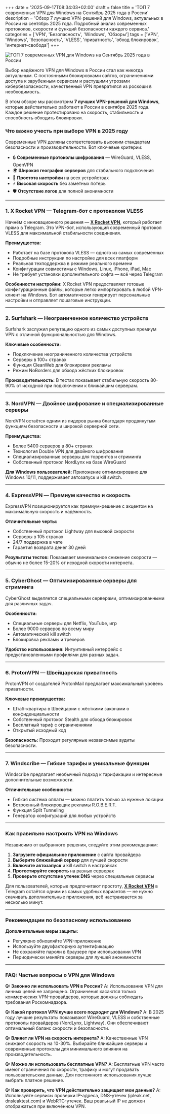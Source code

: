 +++
date = '2025-09-17T08:34:03+02:00'
draft = false
title = 'ТОП 7 современных VPN для Windows на Сентябрь 2025 года в России'
description = 'Обзор 7 лучших VPN-решений для Windows, актуальных в России на сентябрь 2025 года. Подробный анализ современных протоколов, скорости и функций безопасности каждого сервиса.'
categories = ['VPN', 'Безопасность', 'Windows', 'Обзоры']
tags = ['VPN', 'Windows', 'безопасность', 'VLESS', 'приватность', 'обход блокировок', 'интернет-свобода']
+++

![ТОП 7 современных VPN для Windows на Сентябрь 2025 года в России](https://imagestoring.fra1.cdn.digitaloceanspaces.com/5D85AE60-0486-4F93-BACC-B4890EC25ADF.png)

Выбор надёжного VPN для Windows в России стал как никогда актуальным. С постоянными блокировками сайтов, ограничениями доступа к зарубежным сервисам и растущими угрозами кибербезопасности, качественный VPN превратился из роскоши в необходимость.

В этом обзоре мы рассмотрим **7 лучших VPN-решений для Windows**, которые действительно работают в России в сентябре 2025 года. Каждое решение протестировано на скорость, стабильность и способность обходить блокировки.

### Что важно учесть при выборе VPN в 2025 году

Современные VPN должны соответствовать высоким стандартам безопасности и производительности. Вот ключевые критерии:

- 🔒 **Современные протоколы шифрования** — WireGuard, VLESS, OpenVPN
- 🌍 **Широкая география серверов** для стабильного подключения  
- 📱 **Простота настройки** на всех устройствах
- ⚡ **Высокая скорость** без заметных потерь
- 🛡️ **Отсутствие логов** для полной анонимности

---

### 1. **X Rocket VPN** — Telegram-бот с протоколом VLESS

Начнём с инновационного решения — [**X Rocket VPN**](https://t.me/X_Rocket_VPN_bot?start=ref-b-9), который работает прямо в Telegram. Это VPN-бот, использующий современный протокол VLESS для максимальной стабильности соединения.


**Преимущества:**
- Работает на базе протокола VLESS — одного из самых современных
- Подробные инструкции по настройке для всех платформ
- Реальная техподдержка в режиме реального времени
- Конфигурации совместимы с Windows, Linux, iPhone, iPad, Mac
- Не требует установки дополнительного софта — всё через Telegram

**Особенности настройки:**
X Rocket VPN предоставляет готовые конфигурационные файлы, которые легко импортировать в любой VPN-клиент на Windows. Бот автоматически генерирует персональные настройки и отправляет пошаговые инструкции.

---

### 2. Surfshark — Неограниченное количество устройств

Surfshark заслужил репутацию одного из самых доступных премиум VPN с отличной функциональностью для Windows.

**Ключевые особенности:**
- Подключение неограниченного количества устройств
- Серверы в 100+ странах
- Функция CleanWeb для блокировки рекламы
- Режим NoBorders для обхода жёстких блокировок

**Производительность:**
В тестах показывает стабильную скорость 80-90% от исходной при подключении к ближайшим серверам.

---

### 3. NordVPN — Двойное шифрование и специализированные серверы

NordVPN остаётся одним из лидеров рынка благодаря продвинутым функциям безопасности и широкой серверной сети.

**Преимущества:**
- Более 5400 серверов в 80+ странах
- Технология Double VPN для двойного шифрования
- Специализированные серверы для торрентов и стриминга
- Собственный протокол NordLynx на базе WireGuard

**Для Windows пользователей:**
Приложение оптимизировано для Windows 10/11, поддерживает автозапуск и kill switch.

---

### 4. ExpressVPN — Премиум качество и скорость

ExpressVPN позиционируется как премиум-решение с акцентом на максимальную скорость и надёжность.

**Отличительные черты:**
- Собственный протокол Lightway для высокой скорости
- Серверы в 105 странах
- 24/7 поддержка в чате
- Гарантия возврата денег 30 дней

**Результаты тестов:**
Показывает минимальное снижение скорости — обычно не более 15-20% от исходной скорости интернета.

---

### 5. CyberGhost — Оптимизированные серверы для стриминга

CyberGhost выделяется специальными серверами, оптимизированными для различных задач.

**Особенности:**
- Специальные серверы для Netflix, YouTube, игр
- Более 9000 серверов по всему миру
- Автоматический kill switch
- Блокировка рекламы и трекеров

**Удобство использования:**
Интуитивный интерфейс с предустановленными профилями для разных задач.

---

### 6. ProtonVPN — Швейцарская приватность

ProtonVPN от создателей ProtonMail предлагает максимальный уровень приватности.

**Ключевые преимущества:**
- Штаб-квартира в Швейцарии с жёсткими законами о конфиденциальности
- Собственный протокол Stealth для обхода блокировок
- Бесплатный тариф с ограничениями
- Открытый исходный код

**Безопасность:**
Проходит регулярные независимые аудиты безопасности.

---

### 7. Windscribe — Гибкие тарифы и уникальные функции

Windscribe предлагает необычный подход к тарификации и интересные дополнительные возможности.

**Отличительные особенности:**
- Гибкая система оплаты — можно платить только за нужные локации
- Встроенный блокировщик рекламы R.O.B.E.R.T.
- Функция Split Tunneling
- Генератор конфигураций для любых устройств

---

### Как правильно настроить VPN на Windows

Независимо от выбранного решения, следуйте этим рекомендациям:

1. **Загрузите официальное приложение** с сайта провайдера
2. **Выберите ближайший сервер** для лучшей скорости
3. **Включите автозапуск** и kill switch в настройках
4. **Протестируйте скорость** на разных серверах
5. **Проверьте отсутствие утечек DNS** через специальные сервисы


Для пользователей, которые предпочитают простоту, [**X Rocket VPN**](https://t.me/X_Rocket_VPN_bot?start=ref-b-9) в Telegram остаётся одним из самых удобных вариантов — не нужно скачивать дополнительные приложения, всё настраивается за несколько минут.

---

### Рекомендации по безопасному использованию

**Дополнительные меры защиты:**
- Регулярно обновляйте VPN-приложение
- Используйте двухфакторную аутентификацию
- Не сохраняйте пароли в браузере при использовании VPN
- Периодически меняйте серверы для лучшей анонимности

---

### FAQ: Частые вопросы о VPN для Windows

**Q: Законно ли использовать VPN в России?**
A: Использование VPN для личных целей не запрещено. Ограничения касаются только коммерческих VPN-провайдеров, которые должны соблюдать требования Роскомнадзора.

**Q: Какой протокол VPN лучше всего подходит для Windows?**
A: В 2025 году лучшие результаты показывают WireGuard, VLESS и собственные протоколы провайдеров (NordLynx, Lightway). Они обеспечивают оптимальный баланс скорости и безопасности.

**Q: Влияет ли VPN на скорость интернета?**
A: Качественные VPN снижают скорость на 10-30%. Выбирайте ближайшие серверы и современные протоколы для минимального влияния на производительность.

**Q: Можно ли использовать бесплатные VPN?**
A: Бесплатные VPN часто имеют ограничения по скорости, трафику и могут продавать пользовательские данные. Для постоянного использования лучше выбрать платное решение.

**Q: Как проверить, что VPN действительно защищает мои данные?**
A: Используйте сервисы проверки IP-адреса, DNS-утечек (ipleak.net, dnsleaktest.com) и WebRTC-утечек. Ваш реальный IP не должен отображаться при включённом VPN.